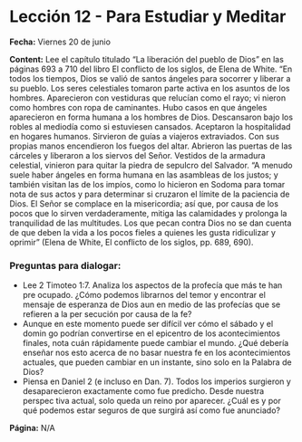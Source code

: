 # Lección 12 - Para Estudiar y Meditar

**Fecha:** Viernes 20 de junio

**Content:** 
Lee el capítulo titulado “La liberación del pueblo de Dios” en las páginas 693 a
710 del libro El conflicto de los siglos, de Elena de White.
“En todos los tiempos, Dios se valió de santos ángeles para socorrer y
liberar a su pueblo. Los seres celestiales tomaron parte activa en los asuntos
de los hombres. Aparecieron con vestiduras que relucían como el rayo; vi­
nieron como hombres con ropa de caminantes. Hubo casos en que ángeles
aparecieron en forma humana a los hombres de Dios. Descansaron bajo los
robles al mediodía como si estuviesen cansados. Aceptaron la hospitalidad en
hogares humanos. Sirvieron de guías a viajeros extraviados. Con sus propias
manos encendieron los fuegos del altar. Abrieron las puertas de las cárceles y
liberaron a los siervos del Señor. Vestidos de la armadura celestial, vinieron
para quitar la piedra de sepulcro del Salvador.
“A menudo suele haber ángeles en forma humana en las asambleas de los
justos; y también visitan las de los impíos, como lo hicieron en Sodoma para
tomar nota de sus actos y para determinar si cruzaron el límite de la paciencia
de Dios. El Señor se complace en la misericordia; así que, por causa de los
pocos que lo sirven verdaderamente, mitiga las calamidades y prolonga la
tranquilidad de las multitudes. Los que pecan contra Dios no se dan cuenta de
que deben la vida a los pocos fieles a quienes les gusta ridiculizar y oprimir”
(Elena de White, El conflicto de los siglos, pp. 689, 690).

### Preguntas para dialogar:
- Lee 2 Timoteo 1:7. Analiza los aspectos de la profecía que más te han pre­
ocupado. ¿Cómo podemos librarnos del temor y encontrar el mensaje de
esperanza de Dios aun en medio de las profecías que se refieren a la per­
secución por causa de la fe?
- Aunque en este momento puede ser difícil ver cómo el sábado y el domin­
go podrían convertirse en el epicentro de los acontecimientos finales,
nota cuán rápidamente puede cambiar el mundo. ¿Qué debería enseñar­
nos esto acerca de no basar nuestra fe en los acontecimientos actuales,
que pueden cambiar en un instante, sino solo en la Palabra de Dios?
- Piensa en Daniel 2 (e incluso en Dan. 7). Todos los imperios surgieron y
desaparecieron exactamente como fue predicho. Desde nuestra perspec­
tiva actual, solo queda un reino por aparecer. ¿Cuál es y por qué podemos
estar seguros de que surgirá así como fue anunciado?

**Página:** N/A